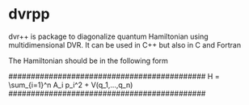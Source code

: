 # dvrpp
dvr++ is package to diagonalize quantum Hamiltonian using multidimensional DVR.
It can be used in C++ but also in C and Fortran

The Hamiltonian should be in the following form

############################################
H = \sum_{i=1}^n A_i p_i^2 + V(q_1,...,q_n)
############################################

